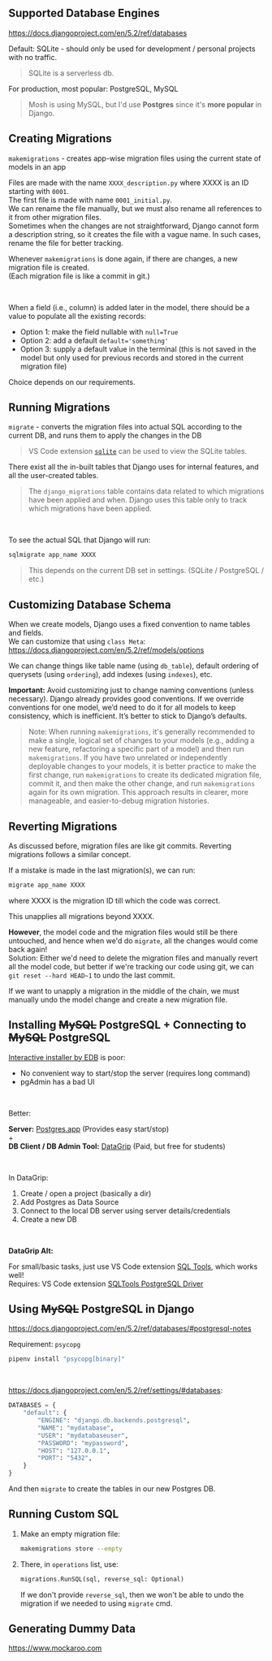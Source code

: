 ## Supported Database Engines

https://docs.djangoproject.com/en/5.2/ref/databases

Default: SQLite - should only be used for development / personal projects with no traffic.

> SQLite is a serverless db.

For production, most popular: PostgreSQL, MySQL

> Mosh is using MySQL, but I'd use **Postgres** since it's **more popular** in Django.

## Creating Migrations

`makemigrations` - creates app-wise migration files using the current state of models in an app

Files are made with the name `XXXX_description.py` where XXXX is an ID starting with `0001`.  
The first file is made with name `0001_initial.py`.  
We can rename the file manually, but we must also rename all references to it from other migration files.  
Sometimes when the changes are not straightforward, Django cannot form a description string, so it creates the file with a vague name. In such cases, rename the file for better tracking.

Whenever `makemigrations` is done again, if there are changes, a new migration file is created.  
(Each migration file is like a commit in git.)

<br>

When a field (i.e., column) is added later in the model, there should be a value to populate all the existing records:

- Option 1: make the field nullable with `null=True`
- Option 2: add a default `default='something'`
- Option 3: supply a default value in the terminal (this is not saved in the model but only used for previous records and stored in the current migration file)

Choice depends on our requirements.

## Running Migrations

`migrate` - converts the migration files into actual SQL according to the current DB, and runs them to apply the changes in the DB

> VS Code extension [`sqlite`](https://marketplace.visualstudio.com/items?itemName=alexcvzz.vscode-sqlite) can be used to view the SQLite tables.

There exist all the in-built tables that Django uses for internal features, and all the user-created tables.

> The `django_migrations` table contains data related to which migrations have been applied and when. Django uses this table only to track which migrations have been applied.

<br>

To see the actual SQL that Django will run:

```bash
sqlmigrate app_name XXXX
```

> This depends on the current DB set in settings. (SQLite / PostgreSQL / etc.)

## Customizing Database Schema

When we create models, Django uses a fixed convention to name tables and fields.  
We can customize that using `class Meta`:  
https://docs.djangoproject.com/en/5.2/ref/models/options

We can change things like table name (using `db_table`), default ordering of querysets (using `ordering`), add indexes (using `indexes`), etc.

**Important:**
Avoid customizing just to change naming conventions (unless necessary). Django already provides good conventions.
If we override conventions for one model, we’d need to do it for all models to keep consistency, which is inefficient. It’s better to stick to Django’s defaults.

> Note: When running `makemigrations`, it's generally recommended to make a single, logical set of changes to your models (e.g., adding a new feature, refactoring a specific part of a model) and then run `makemigrations`. If you have two unrelated or independently deployable changes to your models, it is better practice to make the first change, run `makemigrations` to create its dedicated migration file, commit it, and then make the other change, and run `makemigrations` again for its own migration. This approach results in clearer, more manageable, and easier-to-debug migration histories.

## Reverting Migrations

As discussed before, migration files are like git commits. Reverting migrations follows a similar concept.

If a mistake is made in the last migration(s), we can run:

```bash
migrate app_name XXXX
```

where XXXX is the migration ID till which the code was correct.

This unapplies all migrations beyond XXXX.

**However**, the model code and the migration files would still be there untouched, and hence when we'd do `migrate`, all the changes would come back again!  
Solution: Either we'd need to delete the migration files and manually revert all the model code, but better if we're tracking our code using git, we can `git reset --hard HEAD~1` to undo the last commit.

If we want to unapply a migration in the middle of the chain, we must manually undo the model change and create a new migration file.

## Installing ~~MySQL~~ PostgreSQL + Connecting to ~~MySQL~~ PostgreSQL

[Interactive installer by EDB](https://www.postgresql.org/download/macosx/#:~:text=Interactive%20installer%20by%20EDB) is poor:

- No convenient way to start/stop the server (requires long command)
- pgAdmin has a bad UI

<br>

Better:

**Server:**
[Postgres.app](https://www.postgresql.org/download/macosx/#:~:text=Postgres.app) (Provides easy start/stop)  
\+  
**DB Client / DB Admin Tool:**
[DataGrip](https://www.jetbrains.com/datagrip) (Paid, but free for students)

<br>

In DataGrip:

1. Create / open a project (basically a dir)
2. Add Postgres as Data Source
3. Connect to the local DB server using server details/credentials
4. Create a new DB

<br>

**DataGrip Alt:**

For small/basic tasks, just use VS Code extension [SQL Tools](https://marketplace.visualstudio.com/items?itemName=mtxr.sqltools), which works well!  
Requires: VS Code extension [SQLTools PostgreSQL Driver](https://marketplace.visualstudio.com/items?itemName=mtxr.sqltools-driver-pg)

## Using ~~MySQL~~ PostgreSQL in Django

https://docs.djangoproject.com/en/5.2/ref/databases/#postgresql-notes

Requirement: `psycopg`

```bash
pipenv install "psycopg[binary]"
```

<br>

https://docs.djangoproject.com/en/5.2/ref/settings/#databases:

```py
DATABASES = {
    "default": {
        "ENGINE": "django.db.backends.postgresql",
        "NAME": "mydatabase",
        "USER": "mydatabaseuser",
        "PASSWORD": "mypassword",
        "HOST": "127.0.0.1",
        "PORT": "5432",
    }
}
```

And then `migrate` to create the tables in our new Postgres DB.

## Running Custom SQL

1. Make an empty migration file:

   ```bash
   makemigrations store --empty
   ```

2. There, in `operations` list, use:

   ```py
   migrations.RunSQL(sql, reverse_sql: Optional)
   ```

   If we don't provide `reverse_sql`, then we won't be able to undo the migration if we needed to using `migrate` cmd.

## Generating Dummy Data

https://www.mockaroo.com
